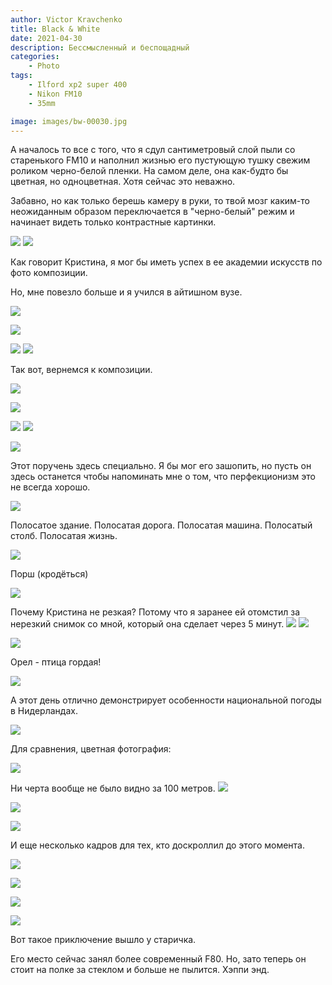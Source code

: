```yaml
---
author: Victor Kravchenko
title: Black & White
date: 2021-04-30
description: Бессмысленный и беспощадный
categories:
    - Photo
tags:
    - Ilford xp2 super 400
    - Nikon FM10
    - 35mm

image: images/bw-00030.jpg
---
```


А началось то все с того, что я сдул сантиметровый слой пыли со старенького FM10 и наполнил жизнью его пустующую тушку свежим роликом черно-белой пленки. На самом деле, она как-будто бы цветная, но одноцветная. Хотя сейчас это неважно.

Забавно, но как только берешь камеру в руки, то твой мозг каким-то неожиданным образом переключается в "черно-белый" режим и начинает видеть только контрастные картинки.

![](images/bw-00019.jpg)
![](images/bw-00001.jpg) 

Как говорит Кристина, я мог бы иметь успех в ее академии искусств по фото композиции. 

Но, мне повезло больше и я учился в айтишном вузе. 

![](images/bw-00025.jpg)

![](images/bw-00005.jpg)

![](images/bw-00003.jpg) 
![](images/bw-00004.jpg) 

Так вот, вернемся к композиции.

![](images/bw-00006.jpg)

![](images/bw-00008.jpg)

![](images/bw-00021.jpg)
![](images/bw-00022.jpg)

![](images/bw-00024.jpg)

Этот поручень здесь специально. Я бы мог его зашопить, но пусть он здесь останется чтобы напоминать мне о том, что перфекционизм это не всегда хорошо.

![](images/bw-00010.jpg)

Полосатое здание. Полосатая дорога. Полосатая машина. Полосатый столб. Полосатая жизнь.

![](images/bw-00012.jpg)


Порш (кродёться)

![](images/bw-00011.jpg)

Почему Кристина не резкая? Потому что я заранее ей отомстил за нерезкий снимок со мной, который она сделает через 5 минут.
![](images/bw-00028.jpg)
![](images/bw-00029.jpg)

![](images/bw-00030.jpg)

Орел - птица гордая!

![](images/bw-00031.jpg)

А этот день отлично демонстрирует особенности национальной погоды в Нидерландах.

![](images/bw-00018.jpg)

Для сравнения, цветная фотография:

![](images/bw-00018-c.jpg)


Ни черта вообще не было видно за 100 метров.
![](images/bw-00015.jpg)



![](images/bw-00014.jpg)

![](images/bw-00016.jpg)

И еще несколько кадров для тех, кто доскроллил до этого момента.

![](images/bw-00020.jpg)

![](images/bw-00002.jpg) 

![](images/bw-00007.jpg)

![](images/bw-00023.jpg)


Вот такое приключение вышло у старичка.

Его место сейчас занял более современный F80. Но, зато теперь он стоит на полке за стеклом и больше не пылится. Хэппи энд.
